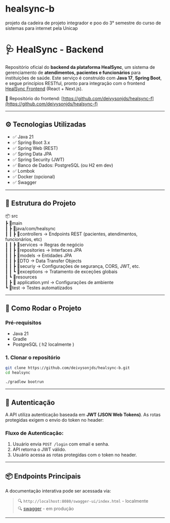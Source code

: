 # healsync-b
projeto da cadeira de projeto integrador e poo do 3° semestre do curso de sistemas para internet pela Unicap

# 🩺 HealSync - Backend

Repositório oficial do **backend da plataforma HealSync**, um sistema de gerenciamento de **atendimentos, pacientes e funcionários** para instituições de saúde. Este serviço é construído com **Java 17**, **Spring Boot**, e segue princípios RESTful, pronto para integração com o frontend [HealSync Frontend](https://github.com/deivysonjds/healsync-f) (React + Next.js).

🔗 Repositório do frontend: [https://github.com/deivysonjds/healsync-f](https://github.com/deivysonjds/healsync-f)

---

## ⚙️ Tecnologias Utilizadas

- ✅ Java 21
- ✅ Spring Boot 3.x
- ✅ Spring Web (REST)
- ✅ Spring Data JPA
- ✅ Spring Security (JWT)
- ✅ Banco de Dados: PostgreSQL (ou H2 em dev)
- ✅ Lombok
- ✅ Docker (opcional)
- ✅ Swagger 

---

## 📁 Estrutura do Projeto

📦 src  
┣ 📂main  
┃ ┣ 📂java/com/healsync  
┃ ┃ ┣ 📂controllers → Endpoints REST (pacientes, atendimentos, funcionários, etc)  
┃ ┃ ┣ 📂services → Regras de negócio  
┃ ┃ ┣ 📂repositories → Interfaces JPA  
┃ ┃ ┣ 📂models → Entidades JPA  
┃ ┃ ┣ 📂DTO → Data Transfer Objects  
┃ ┃ ┣ 📂securiy → Configurações de segurança, CORS, JWT, etc.  
┃ ┃ ┗ 📂exceptions → Tratamento de exceções globais  
┃ ┗ 📂resources  
┃ ┣ 📄 application.yml → Configurações de ambiente  
┗ 📂test → Testes automatizados  

---

## 🚀 Como Rodar o Projeto

### Pré-requisitos

- Java 21
- Gradle
- PostgreSQL ( h2 localmente )

### 1. Clonar o repositório

```bash
git clone https://github.com/deivysonjds/healsync-b.git
cd healsync

./gradlew bootrun

```
---

## 🔐 Autenticação

A API utiliza autenticação baseada em **JWT (JSON Web Tokens)**. As rotas protegidas exigem o envio do token no header:


### Fluxo de Autenticação:

1. Usuário envia `POST /login` com email e senha.
2. API retorna o JWT válido.
3. Usuário acessa as rotas protegidas com o token no header.

---

## 📦 Endpoints Principais

A documentação interativa pode ser acessada via:

> 🔍 `http://localhost:8080/swagger-ui/index.html` - localmente  
> 🔍 [swagger](https://healsync-b-production.up.railway.app/swagger-ui/index.html#/) - em produção

---
